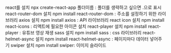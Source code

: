 

react를 설치 npx create-react-app 폴더이름 : 폴더를 생략하고 싶으면 .으로 표시
react-router-dom 설치 npm install react-router-dom : 주소를 설정하기 위한 라이브러리
axios 설치 npm install axios : API 라이브러리
react icon 설치 npm install react-icons : 리액트에 필요한 아이콘 설치
react-player 설치 npm install react-player : 유튜브 영상 재생
sass 설치 npm install sass : css 라이브러리
react-helmet-async 설치 npm install react-helmet-async : 페이지마다 데이터 넣어주기
swiper 설치 npm install swiper: 이미지 슬라이드